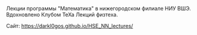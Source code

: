 Лекции программы "Математика" в нижегородском филиале НИУ ВШЭ. 
Вдохновлено Клубом ТеХа Лекций физтеха.  

Сайт: https://darkl0gos.github.io/HSE_NN_lectures/




